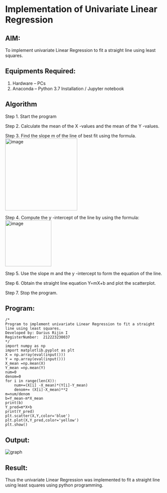 # Implementation of Univariate Linear Regression
## AIM:
To implement univariate Linear Regression to fit a straight line using least squares.

## Equipments Required:
1. Hardware – PCs
2. Anaconda – Python 3.7 Installation / Jupyter notebook

## Algorithm
Step 1. Start the program


Step 2. Calculate the mean of the X -values and the mean of the Y -values.


Step 3. Find the slope m of the line of best fit using the formula. 
<img width="231" alt="image" src="https://user-images.githubusercontent.com/93026020/192078527-b3b5ee3e-992f-46c4-865b-3b7ce4ac54ad.png">


Step 4. Compute the y -intercept of the line by using the formula:
<img width="148" alt="image" src="https://user-images.githubusercontent.com/93026020/192078545-79d70b90-7e9d-4b85-9f8b-9d7548a4c5a4.png">


Step 5. Use the slope m and the y -intercept to form the equation of the line.


Step 6. Obtain the straight line equation Y=mX+b and plot the scatterplot.


Step 7. Stop the program.


## Program:
```
/*
Program to implement univariate Linear Regression to fit a straight line using least squares.
Developed by: Darius Rijin I
RegisterNumber:  212223230037
*/
import numpy as np
import matplotlib.pyplot as plt
X = np.array(eval(input()))
Y = np.array(eval(input()))
X_mean =np.mean(X)
Y_mean =np.mean(Y)
num=0
denom=0
for i in range(len(X)):
    num+=(X[i] -X_mean)*(Y[i]-Y_mean)
    denom+= (X[i]-X_mean)**2
m=num/denom
b=Y_mean-m*X_mean
print(b)
Y_pred=m*X+b
print(Y_pred)
plt.scatter(X,Y,color='blue')
plt.plot(X,Y_pred,color='yellow') 
plt.show() 
```

## Output:
![graph](https://github.com/user-attachments/assets/c9641515-e7ba-4ed8-9eb9-af8ff6be05c9)


## Result:
Thus the univariate Linear Regression was implemented to fit a straight line using least squares using python programming.
